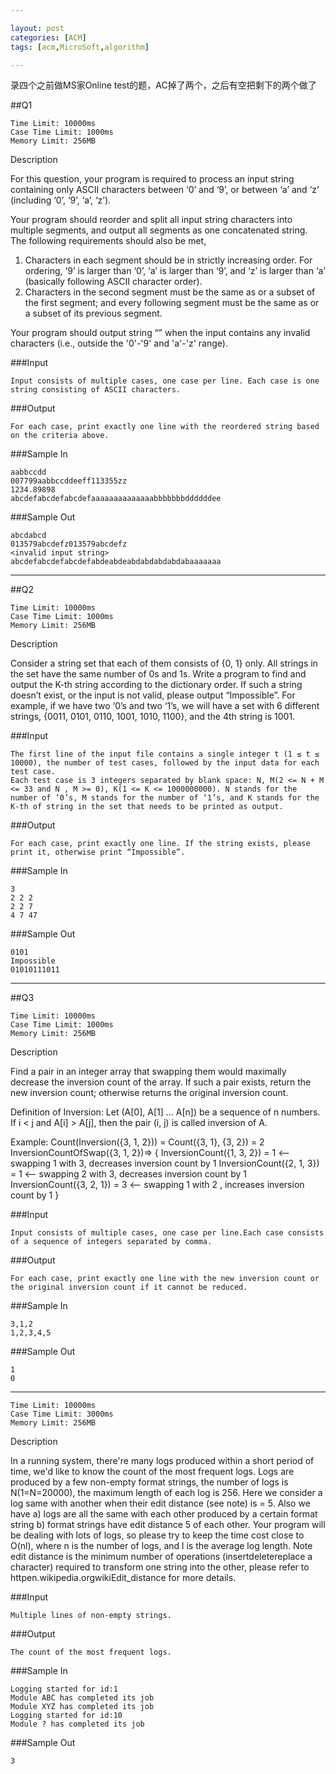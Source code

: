 ```yaml
---

layout: post
categories: [ACM]
tags: [acm,MicroSoft,algorithm]

---
```


录四个之前做MS家Online test的题，AC掉了两个，之后有空把剩下的两个做了


##Q1
```
Time Limit: 10000ms
Case Time Limit: 1000ms
Memory Limit: 256MB
```


Description

For this question, your program is required to process an input string containing only ASCII characters between ‘0’ and ‘9’, or between ‘a’ and ‘z’ (including ‘0’, ‘9’, ‘a’, ‘z’). 

Your program should reorder and split all input string characters into multiple segments, and output all segments as one concatenated string. The following requirements should also be met,
1. Characters in each segment should be in strictly increasing order. For ordering, ‘9’ is larger than ‘0’, ‘a’ is larger than ‘9’, and ‘z’ is larger than ‘a’ (basically following ASCII character order).
2. Characters in the second segment must be the same as or a subset of the first segment; and every following segment must be the same as or a subset of its previous segment. 

Your program should output string “<invalid input string>” when the input contains any invalid characters (i.e., outside the '0'-'9' and 'a'-'z' range).



###Input
```
Input consists of multiple cases, one case per line. Each case is one string consisting of ASCII characters.
```


###Output
```
For each case, print exactly one line with the reordered string based on the criteria above.
```


###Sample In
```
aabbccdd
007799aabbccddeeff113355zz
1234.89898
abcdefabcdefabcdefaaaaaaaaaaaaaabbbbbbbddddddee
```

###Sample Out
```
abcdabcd
013579abcdefz013579abcdefz
<invalid input string>
abcdefabcdefabcdefabdeabdeabdabdabdabdabaaaaaaa
```

---

##Q2
```
Time Limit: 10000ms
Case Time Limit: 1000ms
Memory Limit: 256MB
```


Description

Consider a string set that each of them consists of {0, 1} only. All strings in the set have the same number of 0s and 1s. Write a program to find and output the K-th string according to the dictionary order. If s​uch a string doesn’t exist, or the input is not valid, please output “Impossible”. For example, if we have two ‘0’s and two ‘1’s, we will have a set with 6 different strings, {0011, 0101, 0110, 1001, 1010, 1100}, and the 4th string is 1001.


###Input
```
The first line of the input file contains a single integer t (1 ≤ t ≤ 10000), the number of test cases, followed by the input data for each test case.
Each test case is 3 integers separated by blank space: N, M(2 <= N + M <= 33 and N , M >= 0), K(1 <= K <= 1000000000). N stands for the number of ‘0’s, M stands for the number of ‘1’s, and K stands for the K-th of string in the set that needs to be printed as output.
```

###Output
```
For each case, print exactly one line. If the string exists, please print it, otherwise print “Impossible”. 
```

###Sample In
```
3
2 2 2
2 2 7
4 7 47
```
###Sample Out
```
0101
Impossible
01010111011
```

---
##Q3

```
Time Limit: 10000ms
Case Time Limit: 1000ms
Memory Limit: 256MB
```
Description

Find a pair in an integer array that swapping them would maximally decrease the inversion count of the array. If such a pair exists, return the new inversion count; otherwise returns the original inversion count.

Definition of Inversion: Let (A[0], A[1] ... A[n]) be a sequence of n numbers. If i < j and A[i] > A[j], then the pair (i, j) is called inversion of A.

Example:
Count(Inversion({3, 1, 2})) = Count({3, 1}, {3, 2}) = 2
InversionCountOfSwap({3, 1, 2})=>
{
  InversionCount({1, 3, 2}) = 1 <-- swapping 1 with 3, decreases inversion count by 1
  InversionCount({2, 1, 3}) = 1 <-- swapping 2 with 3, decreases inversion count by 1
  InversionCount({3, 2, 1}) = 3 <-- swapping 1 with 2 , increases inversion count by 1
}


###Input
```
Input consists of multiple cases, one case per line.Each case consists of a sequence of integers separated by comma.
```
###Output
```
For each case, print exactly one line with the new inversion count or the original inversion count if it cannot be reduced.
```

###Sample In
```
3,1,2
1,2,3,4,5
```
###Sample Out
```
1
0
```

---
```
Time Limit: 10000ms
Case Time Limit: 3000ms
Memory Limit: 256MB
```

Description

In a running system, there're many logs produced within a short period of time, we'd like to know the count of the most frequent logs.
Logs are produced by a few non-empty format strings, the number of logs is N(1=N=20000), the maximum length of each log is 256.
Here we consider a log same with another when their edit distance (see note) is = 5.
Also we have a) logs are all the same with each other produced by a certain format string b) format strings have edit distance  5 of each other.
Your program will be dealing with lots of logs, so please try to keep the time cost close to O(nl), where n is the number of logs, and l is the average log length.
Note edit distance is the minimum number of operations (insertdeletereplace a character) required to transform one string into the other, please refer to httpen.wikipedia.orgwikiEdit_distance for more details.

###Input
```
Multiple lines of non-empty strings.
```
###Output
```
The count of the most frequent logs.
```

###Sample In
```
Logging started for id:1
Module ABC has completed its job
Module XYZ has completed its job
Logging started for id:10
Module ? has completed its job
```

###Sample Out
```
3
```